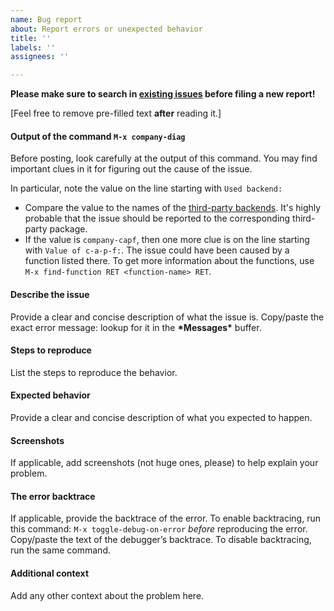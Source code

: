 ```yaml
---
name: Bug report
about: Report errors or unexpected behavior
title: ''
labels: ''
assignees: ''

---
```


**Please make sure to search in [existing issues](https://github.com/company-mode/company-mode/issues?q=) before filing a new report!**

[Feel free to remove pre-filled text **after** reading it.]

#### Output of the command `M-x company-diag`
Before posting, look carefully at the output of this command.
You may find important clues in it for figuring out the cause of the issue.

In particular, note the value on the line starting with `Used backend:`
- Compare the value to the names of the [third-party backends](https://github.com/company-mode/company-mode/wiki/Third-Party-Packages). It's highly probable that the issue should be reported to the corresponding third-party package.
- If the value is `company-capf`, then one more clue is on the line starting with `Value of c-a-p-f:`. The issue could have been caused by a function listed there. To get more information about the functions, use `M-x find-function RET <function-name> RET`.

#### Describe the issue
Provide a clear and concise description of what the issue is.
Copy/paste the exact error message: lookup for it in the **\*Messages\*** buffer.

#### Steps to reproduce
List the steps to reproduce the behavior.

#### Expected behavior
Provide a clear and concise description of what you expected to happen.

#### Screenshots
If applicable, add screenshots (not huge ones, please) to help explain your problem.

#### The error backtrace
If applicable, provide the backtrace of the error.
To enable backtracing, run this command: `M-x toggle-debug-on-error` *before* reproducing the error.
Copy/paste the text of the debugger’s backtrace. To disable backtracing, run the same command.

#### Additional context
Add any other context about the problem here.
